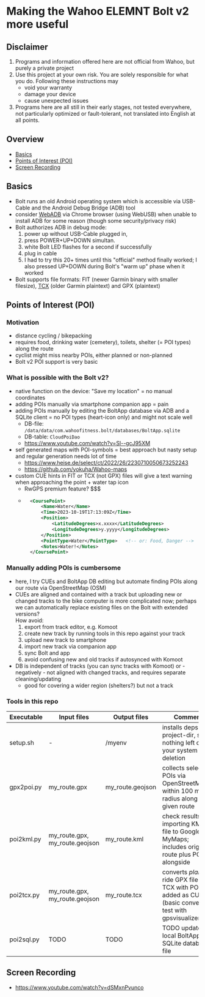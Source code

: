 # Making the Wahoo ELEMNT Bolt v2 more useful


## Disclaimer

1. Programs and information offered here are not official from Wahoo, but purely a private project
2. Use this project at your own risk. You are solely responsible for what you do. Following these instructions may
	- void your warranty
	- damage your device
	- cause unexpected issues
4. Programs here are all still in their early stages, 
	not tested everywhere, not particularly optimized or fault-tolerant, 
	not translated into English at all points.



## Overview

- [Basics](#basics)
- [Points of Interest (POI)](#points-of-interest-poi)
- [Screen Recording](#screen-recording)



## Basics

- Bolt runs an old Android operating system which is accessible via USB-Cable and the Android Debug Bridge (ADB) tool
- consider [WebADB](https://app.webadb.com) via Chrome browser (using WebUSB) when unable to install ADB for some reason 
	(though some security/privacy risk)
- Bolt authorizes ADB in debug mode:
	1. power up without USB-Cable plugged in, 
	2. press POWER+UP+DOWN simultan.
	3. white Bolt LED flashes for a second if successfully
	4. plug in cable
	5. I had to try this 20+ times until this "official" method finally worked; 
		I also pressed UP+DOWN during Bolt's "warm up" phase when it worked
- Bolt supports file formats: FIT (newer Garmin binary with smaller filesize), 
	[TCX](https://en.wikipedia.org/wiki/Training_Center_XML) (older Garmin plaintext) 
	and GPX (plaintext)



## Points of Interest (POI)

### Motivation

- distance cycling / bikepacking
- requires food, drinking water (cemetery), toilets, shelter (= POI types) along the route
- cyclist might miss nearby POIs, either planned or non-planned
- Bolt v2 POI support is very basic


### What is possible with the Bolt v2?

- native function on the device: "Save my location" = no manual coordinates
- adding POIs manually via smartphone companion app = pain
- adding POIs manually by editing the BoltApp database via ADB and a SQLite client = no POI types (heart-icon only) and might not scale well
	- DB-file: `/data/data/com.wahoofitness.bolt/databases/BoltApp.sqlite`
	- DB-table: `CloudPoiDao`
	- https://www.youtube.com/watch?v=Sl--gcJ95XM
- self generated maps with POI-symbols = best approach but nasty setup and regular generation needs lot of time
	- https://www.heise.de/select/ct/2022/26/2230710050673252243
	- https://github.com/yokuha/Wahoo-maps
- custom CUE hints in FIT or TCX (not GPX) files will give a text warning when approaching the point + water tap icon
	- RwGPS premium feature? $$$
	- ```xml
		<CoursePoint> 
			<Name>Water</Name> 
			<Time>2023-10-19T17:13:09Z</Time> 
			<Position> 
				<LatitudeDegrees>x.xxxx</LatitudeDegrees> 
				<LongitudeDegrees>y.yyyy</LongitudeDegrees> 
			</Position> 
			<PointType>Water</PointType>   <!-- or: Food, Danger -->
			<Notes>Water!</Notes> 
		</CoursePoint>
		```


### Manually adding POIs is cumbersome

- here, I try CUEs and BoltApp DB editing but automate finding POIs along our route via OpenStreetMap (OSM)
- CUEs are aligned and contained with a track but uploading new or changed tracks to the bike computer is more complicated now; 
	perhaps we can automatically replace existing files on the Bolt with extended versions?  
	How avoid:
	1. export from track editor, e.g. Komoot
	2. create new track by running tools in this repo against your track
	3. upload new track to smartphone
	4. import new track via companion app
	5. sync Bolt and app
	6. avoid confusing new and old tracks if autosynced with Komoot
- DB is independent of tracks (you can sync tracks with Komoot) or - negatively - not aligned with changed tracks, and requires separate cleaning/updating
	- good for covering a wider region (shelters?) but not a track



### Tools in this repo

| Executable   | Input files                           | Output files        | Comment
|--------------|---------------------------------------|---------------------|-------------------------------------
| setup.sh     | -                                     | /myenv              | installs deps into project-dir, so nothing left on your system after deletion
| gpx2poi.py   | my\_route.gpx                         | my\_route.geojson   | collects selected POIs via OpenStreetMap within 100 meter radius along the given route
| poi2kml.py   | my\_route.gpx,<br>my\_route.geojson   | my\_route.kml       | check results by importing KML-file to Google MyMaps; includes original route plus POIs alongside
| poi2tcx.py   | my\_route.gpx,<br>my\_route.geojson   | my\_route.tcx       | converts _planned_ ride GPX file to a TCX with POIs added as CUEs (basic converter); test with gpsvisualizer.com
| poi2sql.py   | TODO                                  | TODO                | TODO updates a local BoltApp SQLite database file 
  
  


## Screen Recording

- https://www.youtube.com/watch?v=dSMxnPvunco



